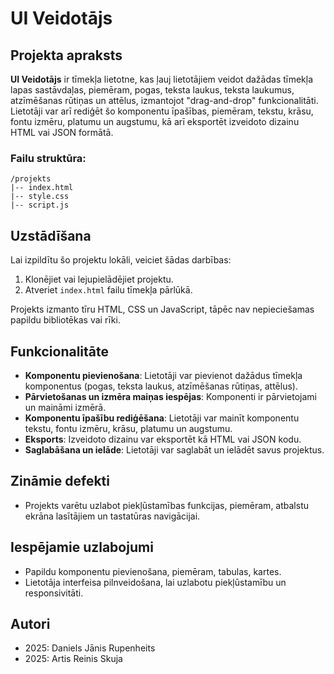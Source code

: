 
# UI Veidotājs

## Projekta apraksts

**UI Veidotājs** ir tīmekļa lietotne, kas ļauj lietotājiem veidot dažādas tīmekļa lapas sastāvdaļas, piemēram, pogas, teksta laukus, teksta laukumus, atzīmēšanas rūtiņas un attēlus, izmantojot "drag-and-drop" funkcionalitāti. Lietotāji var arī rediģēt šo komponentu īpašības, piemēram, tekstu, krāsu, fontu izmēru, platumu un augstumu, kā arī eksportēt izveidoto dizainu HTML vai JSON formātā.

### Failu struktūra:
```
/projekts
|-- index.html
|-- style.css
|-- script.js
```

## Uzstādīšana

Lai izpildītu šo projektu lokāli, veiciet šādas darbības:

1. Klonējiet vai lejupielādējiet projektu.
2. Atveriet `index.html` failu tīmekļa pārlūkā.

Projekts izmanto tīru HTML, CSS un JavaScript, tāpēc nav nepieciešamas papildu bibliotēkas vai rīki.

## Funkcionalitāte

- **Komponentu pievienošana**: Lietotāji var pievienot dažādus tīmekļa komponentus (pogas, teksta laukus, atzīmēšanas rūtiņas, attēlus).
- **Pārvietošanas un izmēra maiņas iespējas**: Komponenti ir pārvietojami un maināmi izmērā.
- **Komponentu īpašību rediģēšana**: Lietotāji var mainīt komponentu tekstu, fontu izmēru, krāsu, platumu un augstumu.
- **Eksports**: Izveidoto dizainu var eksportēt kā HTML vai JSON kodu.
- **Saglabāšana un ielāde**: Lietotāji var saglabāt un ielādēt savus projektus.

## Zināmie defekti

- Projekts varētu uzlabot piekļūstamības funkcijas, piemēram, atbalstu ekrāna lasītājiem un tastatūras navigācijai.

## Iespējamie uzlabojumi

- Papildu komponentu pievienošana, piemēram, tabulas, kartes.
- Lietotāja interfeisa pilnveidošana, lai uzlabotu piekļūstamību un responsivitāti.

## Autori

- 2025: Daniels Jānis Rupenheits
- 2025: Artis Reinis Skuja
